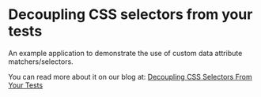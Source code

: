 # Decoupling CSS selectors from your tests

An example application to demonstrate the use of custom data attribute
matchers/selectors.

You can read more about it on our blog at:
<a
href="http://mixandgo.com/blog/decoupling-css-selectors-from-your-tests">Decoupling
CSS Selectors From Your Tests</a>
